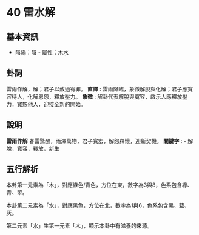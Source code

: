 # 40 雷水解

## 基本資訊
- 陰陽：陰 - 屬性：木水 
## 卦詞
雷雨作解，解；君子以赦過宥罪。
 **直譯** : 雷雨降臨，象徵解脫與化解；君子應寬容待人，化解恩怨，釋放壓力。
 **象徵** : 解卦代表解脫與寬容，啟示人應釋放壓力，寬恕他人，迎接全新的開始。
## 說明
**雷雨作解** 春雷驚醒，雨澤萬物，君子寬宏，解怨釋懷，迎新契機。
**關鍵字** : - 解脫，寬容，釋放，新生
## 五行解析
本卦第一元素為「木」，對應綠色/青色，方位在東，數字為3與8，色系包含綠、青、翠。

本卦第二元素為「水」，對應黑色，方位在北，數字為1與6，色系包含黑、藍、灰。

第二元素「水」生第一元素「木」，顯示本卦中有滋養的來源。

